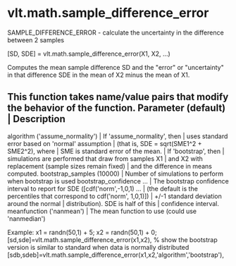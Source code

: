 # vlt.math.sample_difference_error

  SAMPLE_DIFFERENCE_ERROR - calculate the uncertainty in the difference between 2 samples
 
  [SD, SDE] = vlt.math.sample_difference_error(X1, X2, ...)
 
  Computes the mean sample difference SD and the "error" or "uncertainty" in that
  difference SDE in the mean of X2 minus the mean of X1.
  
  This function takes name/value pairs that modify the behavior of the function.
  Parameter (default)            | Description
  --------------------------------------------------------------------------------
  algorithm ('assume_normality') | If 'assume_normality', then
                                 |  uses standard error based on 'normal' assumption
                                 |  (that is, SDE = sqrt(SME1^2 + SME2^2), where
                                 |   SME is standard error of the mean.
                                 | If 'bootstrap', then 
                                 |  simulations are performed that draw from samples X1
                                 |  and X2 with replacement (sample sizes remain fixed)
                                 |  and the difference in means computed.
  bootstrap_samples (10000)      | Number of simulations to perform when bootstrap is used
  bootstrap_confidence ...       | The bootstrap confidence interval to report for SDE
      ([cdf('norm',-1,0,1) ...   |   (the default is the percentiles that correspond to
        cdf('norm', 1,0,1)])     |    +/-1 standard deviation around the normal
                                 |    distribution). SDE is half of this
                                 |    confidence interval.
  meanfunction ('nanmean')       | The mean function to use (could use 'nanmedian')
 
 
  Example:
     x1 = randn(50,1) + 5;
     x2 = randn(50,1) + 0;
     [sd,sde]=vlt.math.sample_difference_error(x1,x2),
     % show the bootstrap version is similar to standard when data is normally distributed
     [sdb,sdeb]=vlt.math.sample_difference_error(x1,x2,'algorithm','bootstrap'),
